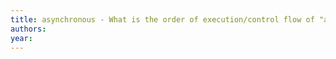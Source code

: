 ```yaml
---
title: asynchronous - What is the order of execution/control flow of "await" in javascript? - Stack Overflow
authors: 
year: 
---
```


